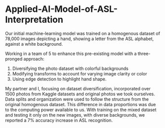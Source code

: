 # Applied-AI-Model-of-ASL-Interpretation
Our initial machine-learning model was trained on a homogenous dataset of 78,000 images depicting a hand, showing a letter from the ASL alphabet, against a white background. 

Working in a team of 5 to enhance this pre-existing model with a three-pronged approach: 
1. Diversifying the photo dataset with colorful backgrounds
2. Modifying transforms to account for varying image clarity or color
3. Using edge detection to highlight hand shape.

My partner and I, focusing on dataset diversification, incorporated over 1500 photos from Kaggle datasets and original photos we took ourselves. Data splits and organization were used to follow the structure from the original homogenous dataset. This difference in data proportions was due to the computing power available to us. With training on the mixed dataset and testing it only on the new images, with diverse backgrounds, we reported a 7% accuracy increase in ASL recognition. 

